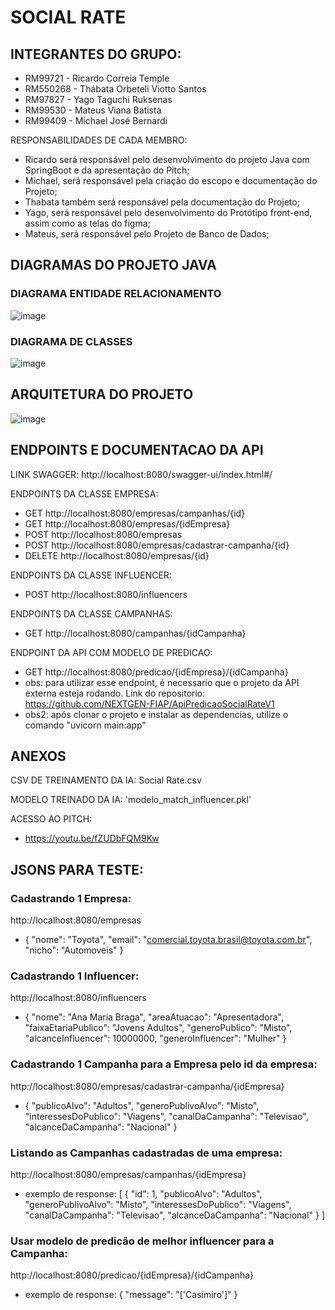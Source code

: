 # SOCIAL RATE

## INTEGRANTES DO GRUPO:

- RM99721 - Ricardo Correia Temple
- RM550268 - Thábata Orbeteli Viotto Santos 
- RM97827 - Yago Taguchi Ruksenas
- RM99530 - Mateus Viana Batista
- RM99409 - Michael José Bernardi

RESPONSABILIDADES DE CADA MEMBRO:
- Ricardo será responsável pelo desenvolvimento do projeto Java com SpringBoot e da apresentação do Pitch;
- Michael, será responsável pela criação do escopo e documentação do Projeto;
- Thabata também será responsável pela documentação do Projeto;
- Yago, será responsável pelo desenvolvimento do Protótipo front-end, assim como as telas do figma;
- Mateus, será responsável pelo Projeto de Banco de Dados;

## DIAGRAMAS DO PROJETO JAVA
### DIAGRAMA ENTIDADE RELACIONAMENTO
![image](https://github.com/NEXTGEN-FIAP/ApiSocialRateV3/assets/122487111/df41ef27-33d3-4f98-917b-e0a829abcbae)

### DIAGRAMA DE CLASSES
![image](https://github.com/NEXTGEN-FIAP/ApiSocialRateV3/assets/122487111/62d9237e-c0e8-4fd4-952b-e427dda26822)

## ARQUITETURA DO PROJETO
![image](https://github.com/RickMaverick/apiSocialRate_v2/assets/122487111/c06ea351-7e33-489c-b488-f1e2f6b495dc)

## ENDPOINTS E DOCUMENTACAO DA API
LINK SWAGGER: http://localhost:8080/swagger-ui/index.html#/

ENDPOINTS DA CLASSE EMPRESA:
- GET  http://localhost:8080/empresas/campanhas/{id}
- GET  http://localhost:8080/empresas/{idEmpresa}
- POST http://localhost:8080/empresas
- POST http://localhost:8080/empresas/cadastrar-campanha/{id}
- DELETE http://localhost:8080/empresas/{id}

ENDPOINTS DA CLASSE INFLUENCER:
- POST http://localhost:8080/influencers

ENDPOINTS DA CLASSE CAMPANHAS:
- GET http://localhost:8080/campanhas/{idCampanha}

ENDPOINT DA API COM MODELO DE PREDICAO:
- GET http://localhost:8080/predicao/{idEmpresa}/{idCampanha}
- obs: para utilizar esse endpoint, é necessario que o projeto da API externa esteja rodando. Link do repositorio: https://github.com/NEXTGEN-FIAP/ApiPredicaoSocialRateV1
- obs2: após clonar o projeto e instalar as dependencias, utilize o comando "uvicorn main:app"

## ANEXOS

CSV DE TREINAMENTO DA IA: Social Rate.csv

MODELO TREINADO DA IA: 'modelo_match_influencer.pkl'


ACESSO AO PITCH:
- https://youtu.be/fZUDbFQM9Kw

## JSONS PARA TESTE:
### Cadastrando 1 Empresa:
http://localhost:8080/empresas
- {
	"nome": "Toyota",
	"email": "comercial.toyota.brasil@toyota.com.br",
	"nicho": "Automoveis"
}

### Cadastrando 1 Influencer:
http://localhost:8080/influencers
- {
	"nome": "Ana Maria Braga",
	"areaAtuacao": "Apresentadora",
	"faixaEtariaPublico": "Jovens Adultos",
	"generoPublico": "Misto",
	"alcanceInfluencer": 10000000,
	"generoInfluencer": "Mulher"
}

### Cadastrando 1 Campanha para a Empresa pelo id da empresa:
http://localhost:8080/empresas/cadastrar-campanha/{idEmpresa}
- {
	"publicoAlvo": "Adultos",
	"generoPublivoAlvo": "Misto",
	"interessesDoPublico": "Viagens",
	"canalDaCampanha": "Televisao",
	"alcanceDaCampanha": "Nacional"
}

### Listando as Campanhas cadastradas de uma empresa:
http://localhost:8080/empresas/campanhas/{idEmpresa}
- exemplo de response:
  [
	{
		"id": 1,
		"publicoAlvo": "Adultos",
		"generoPublivoAlvo": "Misto",
		"interessesDoPublico": "Viagens",
		"canalDaCampanha": "Televisao",
		"alcanceDaCampanha": "Nacional"
	}
]

### Usar modelo de predicão de melhor influencer para a Campanha:
http://localhost:8080/predicao/{idEmpresa}/{idCampanha}
- exemplo de response:
  {
	"message": "['Casimiro']"
}
